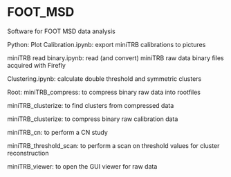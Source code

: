 # FOOT_MSD
Software for FOOT MSD data analysis

Python:
Plot Calibration.ipynb: export miniTRB calibrations to pictures

miniTRB read binary.ipynb: read (and convert) miniTRB raw data binary files acquired with Firefly

Clustering.ipynb: calculate double threshold and symmetric clusters

Root:
miniTRB_compress: to compress binary raw data into rootfiles

miniTRB_clusterize: to find clusters from compressed data

miniTRB_clusterize: to compress binary raw calibration data

miniTRB_cn: to perform a CN study

miniTRB_threshold_scan: to perform a scan on threshold values for cluster reconstruction

miniTRB_viewer: to open the GUI viewer for raw data
